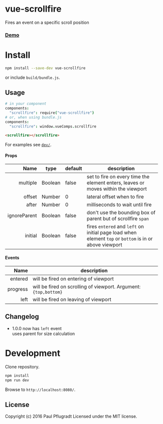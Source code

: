 # vue-scrollfire

Fires an event on a specific scroll position

### [Demo](https://vue-comps.github.io/vue-scrollfire)


# Install

```sh
npm install --save-dev vue-scrollfire
```
or include `build/bundle.js`.

## Usage
```coffee
# in your component
components:
  "scrollfire": require("vue-scrollfire")
# or, when using bundle.js
components:
  "scrollfire": window.vueComps.scrollfire
```
```html
<scrollfire></scrollfire>
```

For examples see [`dev/`](dev/).

#### Props
Name | type | default | description
---:| --- | ---| ---
multiple | Boolean | false | set to fire on every time the element enters, leaves or moves within the viewport
offset | Number | 0 | lateral offset when to fire
after | Number | 0 | milliseconds to wait until fire
ignoreParent | Boolean | false | don't use the bounding box of parent but of scrollfire `span`
initial | Boolean | false | fires `entered` and `left` on initial page load when element `top` or `bottom` is in or above viewport

#### Events
Name |  description
---:| ---
entered |  will be fired on entering of viewport
progress |  will be fired on scrolling of viewport. Argument: `{top,bottom}`
left |  will be fired on leaving of viewport

## Changelog

- 1.0.0
now has `left` event  
uses parent for size calculation  

# Development
Clone repository.
```sh
npm install
npm run dev
```
Browse to `http://localhost:8080/`.

## License
Copyright (c) 2016 Paul Pflugradt
Licensed under the MIT license.
